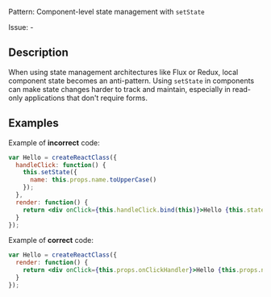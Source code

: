 Pattern: Component-level state management with `setState`

Issue: -

## Description

When using state management architectures like Flux or Redux, local component state becomes an anti-pattern. Using `setState` in components can make state changes harder to track and maintain, especially in read-only applications that don't require forms.

## Examples

Example of **incorrect** code:
```jsx
var Hello = createReactClass({
  handleClick: function() {
    this.setState({
      name: this.props.name.toUpperCase()
    });
  },
  render: function() {
    return <div onClick={this.handleClick.bind(this)}>Hello {this.state.name}</div>;
  }
});
```

Example of **correct** code:
```jsx
var Hello = createReactClass({
  render: function() {
    return <div onClick={this.props.onClickHandler}>Hello {this.props.name}</div>;
  }
});
```